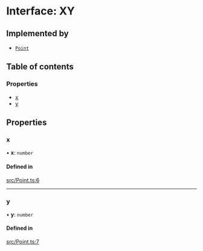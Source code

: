 # Interface: XY

## Implemented by

- [`Point`](/apidocs/classes/Point.md)

## Table of contents

### Properties

- [x](/apidocs/interfaces/XY.md#x)
- [y](/apidocs/interfaces/XY.md#y)

## Properties

### x

• **x**: `number`

#### Defined in

[src/Point.ts:6](https://github.com/fabricjs/fabric.js/blob/7d0e39dd9/src/Point.ts#L6)

___

### y

• **y**: `number`

#### Defined in

[src/Point.ts:7](https://github.com/fabricjs/fabric.js/blob/7d0e39dd9/src/Point.ts#L7)

